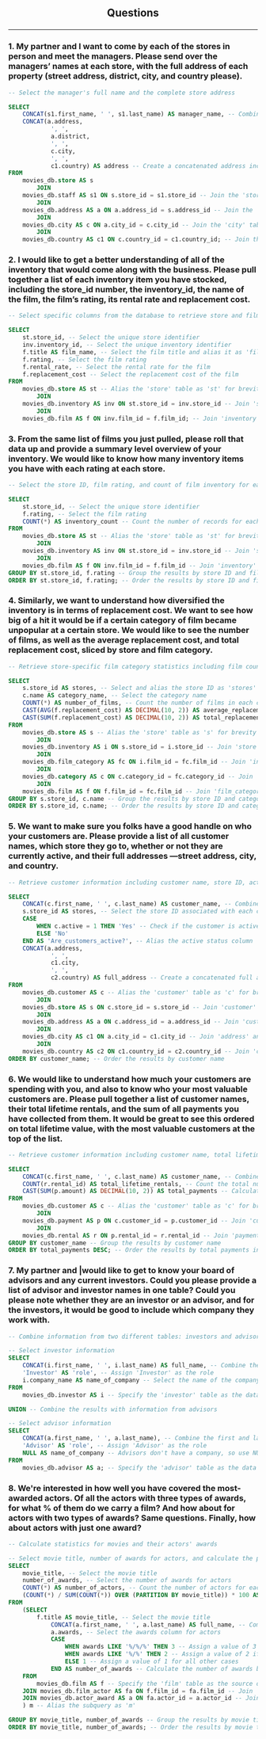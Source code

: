 ## <p align="center"> Questions


---

### 1. My partner and I want to come by each of the stores in person and meet the managers. Please send over the managers’ names at each store, with the full address of each property (street address, district, city, and country please).

```sql
-- Select the manager's full name and the complete store address

SELECT 
    CONCAT(s1.first_name, ' ', s1.last_name) AS manager_name, -- Combine the first and last name of the manager
    CONCAT(a.address,
            ', ',
            a.district,
            ', ',
            c.city,
            ', ',
            c1.country) AS address -- Create a concatenated address including address, district, city, and country
FROM
    movies_db.store AS s
        JOIN
    movies_db.staff AS s1 ON s.store_id = s1.store_id -- Join the 'store' and 'staff' tables on the 'store_id' column
        JOIN
    movies_db.address AS a ON a.address_id = s.address_id -- Join the 'address' table using the 'address_id' from 'store'
        JOIN
    movies_db.city AS c ON a.city_id = c.city_id -- Join the 'city' table using the 'city_id' from 'address'
        JOIN
    movies_db.country AS c1 ON c.country_id = c1.country_id; -- Join the 'country' table using the 'country_id' from 'city'
```

### 2. I would like to get a better understanding of all of the inventory that would come along with the business. Please pull together a list of each inventory item you have stocked, including the store_id number, the inventory_id, the name of the film, the film’s rating, its rental rate and replacement cost.

```sql
-- Select specific columns from the database to retrieve store and film information

SELECT 
    st.store_id, -- Select the unique store identifier
    inv.inventory_id, -- Select the unique inventory identifier
    f.title AS film_name, -- Select the film title and alias it as 'film_name'
    f.rating, -- Select the film rating
    f.rental_rate, -- Select the rental rate for the film
    f.replacement_cost -- Select the replacement cost of the film
FROM
    movies_db.store AS st -- Alias the 'store' table as 'st' for brevity
        JOIN
    movies_db.inventory AS inv ON st.store_id = inv.store_id -- Join 'store' and 'inventory' tables on 'store_id'
        JOIN
    movies_db.film AS f ON inv.film_id = f.film_id; -- Join 'inventory' and 'film' tables on 'film_id'
```

### 3. From the same list of films you just pulled, please roll that data up and provide a summary level overview of your inventory. We would like to know how many inventory items you have with each rating at each store.

```sql
-- Select the store ID, film rating, and count of film inventory for each store and rating combination

SELECT 
    st.store_id, -- Select the unique store identifier
    f.rating, -- Select the film rating
    COUNT(*) AS inventory_count -- Count the number of records for each combination
FROM
    movies_db.store AS st -- Alias the 'store' table as 'st' for brevity
        JOIN
    movies_db.inventory AS inv ON st.store_id = inv.store_id -- Join 'store' and 'inventory' tables on 'store_id'
        JOIN
    movies_db.film AS f ON inv.film_id = f.film_id -- Join 'inventory' and 'film' tables on 'film_id'
GROUP BY st.store_id, f.rating -- Group the results by store ID and film rating
ORDER BY st.store_id, f.rating; -- Order the results by store ID and film rating
```

### 4. Similarly, we want to understand how diversified the inventory is in terms of replacement cost. We want to see how big of a hit it would be if a certain category of film became unpopular at a certain store. We would like to see the number of films, as well as the average replacement cost, and total replacement cost, sliced by store and film category.

```sql
-- Retrieve store-specific film category statistics including film count, average replacement cost, and total replacement cost

SELECT 
    s.store_id AS stores, -- Select and alias the store ID as 'stores'
    c.name AS category_name, -- Select the category name
    COUNT(*) AS number_of_films, -- Count the number of films in each category for each store
    CAST(AVG(f.replacement_cost) AS DECIMAL(10, 2)) AS average_replacement_cost, -- Calculate the average replacement cost of films in each category
    CAST(SUM(f.replacement_cost) AS DECIMAL(10, 2)) AS total_replacement_cost -- Calculate the total replacement cost of films in each category
FROM
    movies_db.store AS s -- Alias the 'store' table as 's' for brevity
        JOIN
    movies_db.inventory AS i ON s.store_id = i.store_id -- Join 'store' and 'inventory' tables on 'store_id'
        JOIN
    movies_db.film_category AS fc ON i.film_id = fc.film_id -- Join 'inventory' and 'film_category' tables on 'film_id'
        JOIN
    movies_db.category AS c ON c.category_id = fc.category_id -- Join 'film_category' and 'category' tables on 'category_id'
        JOIN
    movies_db.film AS f ON f.film_id = fc.film_id -- Join 'film_category' and 'film' tables on 'film_id'
GROUP BY s.store_id, c.name -- Group the results by store ID and category name
ORDER BY s.store_id, c.name; -- Order the results by store ID and category name
```

### 5. We want to make sure you folks have a good handle on who your customers are. Please provide a list of all customer names, which store they go to, whether or not they are currently active, and their full addresses —street address, city, and country.

```sql
-- Retrieve customer information including customer name, store ID, active status, and full address

SELECT 
    CONCAT(c.first_name, ' ', c.last_name) AS customer_name, -- Combine the first and last name to get the customer's full name
    s.store_id AS stores, -- Select the store ID associated with each customer
    CASE
        WHEN c.active = 1 THEN 'Yes' -- Check if the customer is active and display 'Yes' if true, 'No' otherwise
        ELSE 'No'
    END AS 'Are_customers_active?', -- Alias the active status column
    CONCAT(a.address,
            ', ',
            c1.city,
            ', ',
            c2.country) AS full_address -- Create a concatenated full address including address, city, and country
FROM
    movies_db.customer AS c -- Alias the 'customer' table as 'c' for brevity
        JOIN
    movies_db.store AS s ON c.store_id = s.store_id -- Join 'customer' and 'store' tables on 'store_id'
        JOIN
    movies_db.address AS a ON c.address_id = a.address_id -- Join 'customer' and 'address' tables on 'address_id'
        JOIN
    movies_db.city AS c1 ON a.city_id = c1.city_id -- Join 'address' and 'city' tables on 'city_id'
        JOIN
    movies_db.country AS c2 ON c1.country_id = c2.country_id -- Join 'city' and 'country' tables on 'country_id'
ORDER BY customer_name; -- Order the results by customer name
```

### 6. We would like to understand how much your customers are spending with you, and also to know who your most valuable customers are. Please pull together a list of customer names, their total lifetime rentals, and the sum of all payments you have collected from them. It would be great to see this ordered on total lifetime value, with the most valuable customers at the top of the list.

```sql
-- Retrieve customer information including customer name, total lifetime rentals, and total payments

SELECT 
    CONCAT(c.first_name, ' ', c.last_name) AS customer_name, -- Combine the first and last name to get the customer's full name
    COUNT(r.rental_id) AS total_lifetime_rentals, -- Count the total number of rentals for each customer
    CAST(SUM(p.amount) AS DECIMAL(10, 2)) AS total_payments -- Calculate the total payments made by each customer
FROM
    movies_db.customer AS c -- Alias the 'customer' table as 'c' for brevity
        JOIN
    movies_db.payment AS p ON c.customer_id = p.customer_id -- Join 'customer' and 'payment' tables on 'customer_id'
        JOIN
    movies_db.rental AS r ON p.rental_id = r.rental_id -- Join 'payment' and 'rental' tables on 'rental_id'
GROUP BY customer_name -- Group the results by customer name
ORDER BY total_payments DESC; -- Order the results by total payments in descending order
```

### 7. My partner and |would like to get to know your board of advisors and any current investors. Could you please provide a list of advisor and investor names in one table? Could you please note whether they are an investor or an advisor, and for the investors, it would be good to include which company they work with.

```sql
-- Combine information from two different tables: investors and advisors

-- Select investor information
SELECT 
    CONCAT(i.first_name, ' ', i.last_name) AS full_name, -- Combine the first and last name to get the full name of the investor
    'Investor' AS 'role', -- Assign 'Investor' as the role
    i.company_name AS name_of_company -- Select the name of the company for investors
FROM
    movies_db.investor AS i -- Specify the 'investor' table as the data source

UNION -- Combine the results with information from advisors

-- Select advisor information
SELECT 
    CONCAT(a.first_name, ' ', a.last_name), -- Combine the first and last name to get the full name of the advisor
    'Advisor' AS 'role', -- Assign 'Advisor' as the role
    NULL AS name_of_company -- Advisors don't have a company, so use NULL for the company name
FROM
    movies_db.advisor AS a; -- Specify the 'advisor' table as the data source
```

### 8. We're interested in how well you have covered the most-awarded actors. Of all the actors with three types of awards, for what % of them do we carry a film? And how about for actors with two types of awards? Same questions. Finally, how about actors with just one award?    

```sql
-- Calculate statistics for movies and their actors' awards

-- Select movie title, number of awards for actors, and calculate the percentage of award winners for each movie
SELECT 
    movie_title, -- Select the movie title
    number_of_awards, -- Select the number of awards for actors
    COUNT(*) AS number_of_actors, -- Count the number of actors for each movie and award category
    (COUNT(*) / SUM(COUNT(*)) OVER (PARTITION BY movie_title)) * 100 AS perc_award_winners -- Calculate the percentage of award-winning actors for each movie
FROM
    (SELECT 
        f.title AS movie_title, -- Select the movie title
            CONCAT(a.first_name, ' ', a.last_name) AS full_name, -- Combine the first and last name to get the full name of the actor
            a.awards, -- Select the awards column for actors
            CASE
                WHEN awards LIKE '%/%/%' THEN 3 -- Assign a value of 3 if the awards format is 'x/y/z'
                WHEN awards LIKE '%/%' THEN 2 -- Assign a value of 2 if the awards format is 'x/y'
                ELSE 1 -- Assign a value of 1 for all other cases
            END AS number_of_awards -- Calculate the number of awards based on the awards format
    FROM
        movies_db.film AS f -- Specify the 'film' table as the source of movie information
    JOIN movies_db.film_actor AS fa ON f.film_id = fa.film_id -- Join 'film' and 'film_actor' tables on 'film_id'
    JOIN movies_db.actor_award AS a ON fa.actor_id = a.actor_id -- Join 'film_actor' and 'actor_award' tables on 'actor_id'
    ) m -- Alias the subquery as 'm'

GROUP BY movie_title, number_of_awards -- Group the results by movie title and number of awards
ORDER BY movie_title, number_of_awards; -- Order the results by movie title and number of awards
```
